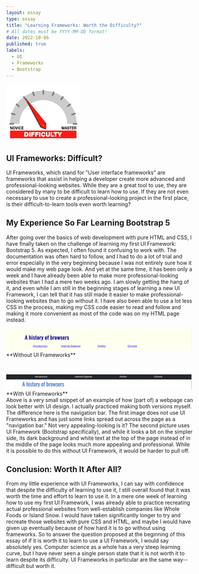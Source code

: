 ```yaml
---
layout: essay
type: essay
title: "Learning Frameworks: Worth the Difficulty?"
# All dates must be YYYY-MM-DD format!
date: 2022-10-06
published: true
labels:
  - UI
  - Frameworks
  - Bootstrap
---
```


<img width="200px" class="rounded float-start pe-4" src="../img/difficulty/degree_difficulty.jpg" alt="pic">



## UI Frameworks: Difficult?
UI Frameworks, which stand for "User interface frameworks" are frameworks that assist in helping a developer create more advanced and professional-looking websites. While they are a great tool to use, they are considered by many to be difficult to learn how to use. If they are not even necessary to use to create a professional-looking project in the first place, is their difficult-to-learn tools even worth learning?  


## My Experience So Far Learning Bootstrap 5

After going over the basics of web development with pure HTML and CSS, I have finally taken on the challenge of learning my first UI Framework: Bootstrap 5.  As expected, I often found it confusing to work with.  The documentation was often hard to follow, and I had to do a lot of trial and error especially in the very beginning because I was not entirely sure how it would make my web page look.  And yet at the same time, it has been only a week and I have already been able to make more professional-looking websites than I had a mere two weeks ago.  I am slowly getting the hang of it, and even while I am still in the beginning stages of learning a new UI Framework, I can tell that it has still made it easier to make professional-looking websites than to go without it.  I have also been able to use a lot less CSS in the process, making my CSS code easier to read and follow and making it more convenient as most of the code was on my HTML page instead.
<br>

<img width="500px" class="rounded float-start pe-4" src="../img/history_browser_no_ui.png" alt="pic">
 **Without UI Frameworks**
<pre>


</pre>
<img width="500px" class="rounded float-start pe-4" src="../img/history_browsers_ui.png" alt="pic">
**With UI Frameworks**
<br>
Above is a very small snippet of an example of how (part of) a webpage can look better with UI design.  I actually practiced making both versions myself.  The difference here is the navigation bar.  The first image does not use UI Frameworks and has just some links spread out across the page as a "navigation bar."  Not very appealing-looking is it?  The second picture uses UI Framework (Bootstrap specifically), and while it looks a bit on the simpler side, its dark background and white text at the top of the page instead of in the middle of the page looks much more appealing and professional.  While it is possible to do this without UI Framework, it would be harder to pull off.



## Conclusion: Worth It After All?

From my little experience with UI Frameworks, I can say with confidence that despite the difficulty of learning to use it, I still overall found that it was worth the time and effort to learn to use it. In a mere one week of learning how to use my first UI Framework, I was already able to practice recreating actual professional websites from well-establish companies like Whole Foods or Island Snow.  I would have taken significantly longer to try and recreate those websites with pure CSS and HTML, and maybe I would have given up eventually because of how hard it is to go without using frameworks. So to answer the question proposed at the beginning of this essay of if it is worth it to learn to use a UI Framework, I would say absolutely yes.  Computer science as a whole has a very steep learning curve, but I have never seen a single person state that it is not worth it to learn despite its difficulty.  UI Frameworks in particular are the same way--difficult but worth it.
